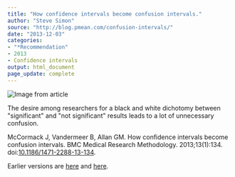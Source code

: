 ```yaml
---
title: "How confidence intervals become confusion intervals."
author: "Steve Simon"
source: "http://blog.pmean.com/confusion-intervals/"
date: "2013-12-03"
categories:
- "*Recommendation"
- 2013
- Confidence intervals
output: html_document
page_update: complete
---
```


![](http://www.pmean.com/new-images/13/confusion-intervals-01.png "Image from article")

<!---More--->

The desire among researchers for a black and white dichotomy between "significant" and "not significant" results leads to a lot of unnecessary confusion. 

McCormack J, Vandermeer B, Allan GM. How confidence intervals become confusion intervals. BMC Medical Research Methodology. 2013;13(1):134. doi:[10.1186/1471-2288-13-134][doi1].

[doi1]: https://doi.org/10.1186/1471-2288-13-134



 
Earlier versions are [here][sim1] and [here][sim2].
 
[sim1]: http://blog.pmean.com/confusion-intervals/
[sim2]: http://new.pmean.com/confusion-intervals/
 
